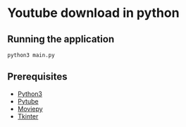 # Youtube download in python

## Running the application
 `python3 main.py`
 
## Prerequisites
* [Python3](https://www.python.org)
* [Pytube](https://pytube.io/en/latest/)
* [Moviepy](https://zulko.github.io/moviepy/)
* [Tkinter](https://docs.python.org/3/library/tkinter.html)
